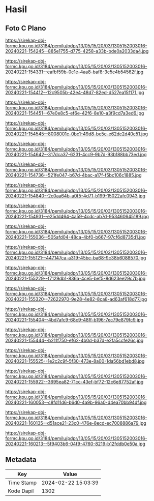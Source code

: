 # Hasil

## Foto C Plano

https://sirekap-obj-formc.kpu.go.id/3184/pemilu/pdpr/13/05/15/20/03/1305152003016-20240221-154245--885e1755-d775-4258-a33b-bde0a2033da4.jpg

https://sirekap-obj-formc.kpu.go.id/3184/pemilu/pdpr/13/05/15/20/03/1305152003016-20240221-154331--eafbf59b-0c1e-4aa8-baf8-3c5c4b54562f.jpg

https://sirekap-obj-formc.kpu.go.id/3184/pemilu/pdpr/13/05/15/20/03/1305152003016-20240221-154412--12c9505b-42e4-48d7-82ed-d527ea15f171.jpg

https://sirekap-obj-formc.kpu.go.id/3184/pemilu/pdpr/13/05/15/20/03/1305152003016-20240221-154451--67e0e8c5-ef6e-42f6-8e10-a3f9cd7a3ed6.jpg

https://sirekap-obj-formc.kpu.go.id/3184/pemilu/pdpr/13/05/15/20/03/1305152003016-20240221-154545--8008001c-0bc1-49d8-be5c-e62dc2d40c51.jpg

https://sirekap-obj-formc.kpu.go.id/3184/pemilu/pdpr/13/05/15/20/03/1305152003016-20240221-154642--317dca37-6231-4cc9-9b7d-93b188bb73ed.jpg

https://sirekap-obj-formc.kpu.go.id/3184/pemilu/pdpr/13/05/15/20/03/1305152003016-20240221-154736--521fe047-b67d-4bac-a17f-f5bc106c1885.jpg

https://sirekap-obj-formc.kpu.go.id/3184/pemilu/pdpr/13/05/15/20/03/1305152003016-20240221-154840--2c0aa64b-a0f5-4d71-b199-15022afc0943.jpg

https://sirekap-obj-formc.kpu.go.id/3184/pemilu/pdpr/13/05/15/20/03/1305152003016-20240221-154931--e25dd464-4a59-4cdc-ab7d-953460645189.jpg

https://sirekap-obj-formc.kpu.go.id/3184/pemilu/pdpr/13/05/15/20/03/1305152003016-20240221-155036--505afd04-48ca-4bf0-b667-97cf6d8735d1.jpg

https://sirekap-obj-formc.kpu.go.id/3184/pemilu/pdpr/13/05/15/20/03/1305152003016-20240221-155121--447147ca-a319-45bc-ba68-9c38b6088570.jpg

https://sirekap-obj-formc.kpu.go.id/3184/pemilu/pdpr/13/05/15/20/03/1305152003016-20240221-155229--f7129db1-836a-4ce5-bef5-8d623ee29c7b.jpg

https://sirekap-obj-formc.kpu.go.id/3184/pemilu/pdpr/13/05/15/20/03/1305152003016-20240221-155320--72622970-9e28-4e82-8ca8-ad63af618d77.jpg

https://sirekap-obj-formc.kpu.go.id/3184/pemilu/pdpr/13/05/15/20/03/1305152003016-20240221-155404--4bd7afc9-68c9-48ff-b196-7ec79e879fc9.jpg

https://sirekap-obj-formc.kpu.go.id/3184/pemilu/pdpr/13/05/15/20/03/1305152003016-20240221-155444--b211f750-ef62-4b0d-b37d-e2fa5ccfe26c.jpg

https://sirekap-obj-formc.kpu.go.id/3184/pemilu/pdpr/13/05/15/20/03/1305152003016-20240221-155525--1e2c2c9f-5f30-473e-8a00-1da56bd1ebd8.jpg

https://sirekap-obj-formc.kpu.go.id/3184/pemilu/pdpr/13/05/15/20/03/1305152003016-20240221-155922--3695ea82-71cc-43ef-bf72-12c6e87752af.jpg

https://sirekap-obj-formc.kpu.go.id/3184/pemilu/pdpr/13/05/15/20/03/1305152003016-20240221-160053--c8fd11d6-b6d0-4a9b-96a0-d4ea70bb94df.jpg

https://sirekap-obj-formc.kpu.go.id/3184/pemilu/pdpr/13/05/15/20/03/1305152003016-20240221-160135--d51ace21-23c0-476e-8ecd-ec7008886a79.jpg

https://sirekap-obj-formc.kpu.go.id/3184/pemilu/pdpr/13/05/15/20/03/1305152003016-20240221-160213--5f9403b6-04f9-4760-8219-b12fddb0e50a.jpg


## Metadata

| Key        | Value               |
| ---------- | ------------------- |
| Time Stamp | 2024-02-22 15:03:39 |
| Kode Dapil | 1302                |



